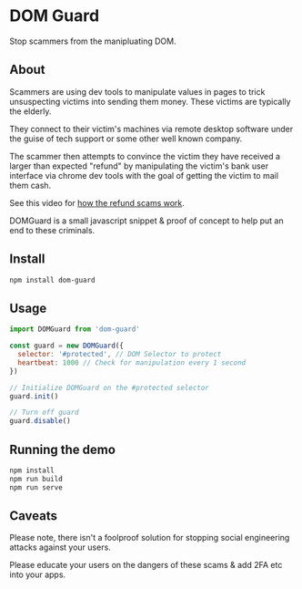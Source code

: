 # DOM Guard

Stop scammers from the manipluating DOM.

## About

Scammers are using dev tools to manipulate values in pages to trick unsuspecting victims into sending them money. These victims are typically the elderly.

They connect to their victim's machines via remote desktop software under the guise of tech support or some other well known company.

The scammer then attempts to convince the victim they have received a larger than expected "refund" by manipulating the victim's bank user interface via chrome dev tools with the goal of getting the victim to mail them cash.

See this video for [how the refund scams work](https://www.youtube.com/watch?v=J4mkZU2Y0as).

DOMGuard is a small javascript snippet & proof of concept to help put an end to these criminals.

## Install

```bash
npm install dom-guard
```

## Usage

```js
import DOMGuard from 'dom-guard'

const guard = new DOMGuard({
  selector: '#protected', // DOM Selector to protect
  heartbeat: 1000 // Check for manipulation every 1 second
})

// Initialize DOMGuard on the #protected selector
guard.init()

// Turn off guard
guard.disable()
```

## Running the demo

```bash
npm install
npm run build
npm run serve
```

## Caveats

Please note, there isn't a foolproof solution for stopping social engineering attacks against your users.

Please educate your users on the dangers of these scams & add 2FA etc into your apps.